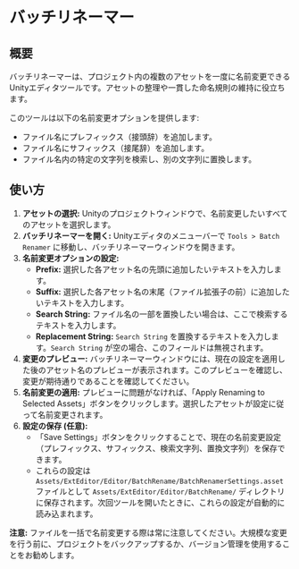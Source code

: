 # バッチリネーマー

## 概要

バッチリネーマーは、プロジェクト内の複数のアセットを一度に名前変更できるUnityエディタツールです。アセットの整理や一貫した命名規則の維持に役立ちます。

このツールは以下の名前変更オプションを提供します:
- ファイル名にプレフィックス（接頭辞）を追加します。
- ファイル名にサフィックス（接尾辞）を追加します。
- ファイル名内の特定の文字列を検索し、別の文字列に置換します。

## 使い方

1.  **アセットの選択:** Unityのプロジェクトウィンドウで、名前変更したいすべてのアセットを選択します。
2.  **バッチリネーマーを開く:** Unityエディタのメニューバーで `Tools > Batch Renamer` に移動し、バッチリネーマーウィンドウを開きます。
3.  **名前変更オプションの設定:**
    *   **Prefix:** 選択した各アセット名の先頭に追加したいテキストを入力します。
    *   **Suffix:** 選択した各アセット名の末尾（ファイル拡張子の前）に追加したいテキストを入力します。
    *   **Search String:** ファイル名の一部を置換したい場合は、ここで検索するテキストを入力します。
    *   **Replacement String:** `Search String` を置換するテキストを入力します。`Search String` が空の場合、このフィールドは無視されます。
4.  **変更のプレビュー:** バッチリネーマーウィンドウには、現在の設定を適用した後のアセット名のプレビューが表示されます。このプレビューを確認し、変更が期待通りであることを確認してください。
5.  **名前変更の適用:** プレビューに問題がなければ、「Apply Renaming to Selected Assets」ボタンをクリックします。選択したアセットが設定に従って名前変更されます。
6.  **設定の保存 (任意):**
    *   「Save Settings」ボタンをクリックすることで、現在の名前変更設定（プレフィックス、サフィックス、検索文字列、置換文字列）を保存できます。
    *   これらの設定は `Assets/ExtEditor/Editor/BatchRename/BatchRenamerSettings.asset` ファイルとして `Assets/ExtEditor/Editor/BatchRename/` ディレクトリに保存されます。次回ツールを開いたときに、これらの設定が自動的に読み込まれます。

**注意:** ファイルを一括で名前変更する際は常に注意してください。大規模な変更を行う前に、プロジェクトをバックアップするか、バージョン管理を使用することをお勧めします。
